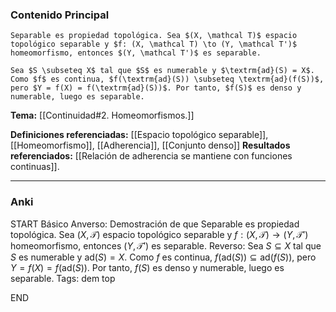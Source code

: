 ### Contenido Principal

```ad-proposition
Separable es propiedad topológica. Sea $(X, \mathcal T)$ espacio topológico separable y $f: (X, \mathcal T) \to (Y, \mathcal T')$ homeomorfismo, entonces $(Y, \mathcal T')$ es separable.
```

```ad-proof
Sea $S \subseteq X$ tal que $S$ es numerable y $\textrm{ad}(S) = X$. Como $f$ es continua, $f(\textrm{ad}(S)) \subseteq \textrm{ad}(f(S))$, pero $Y = f(X) = f(\textrm{ad}(S))$. Por tanto, $f(S)$ es denso y numerable, luego es separable.
```

**Tema:** [[Continuidad#2. Homeomorfismos.]]

**Definiciones referenciadas:** [[Espacio topológico separable]], [[Homeomorfismo]], [[Adherencia]], [[Conjunto denso]]
**Resultados referenciados:** [[Relación de adherencia se mantiene con funciones continuas]].

---
### Anki

START
Básico
Anverso: Demostración de que Separable es propiedad topológica. Sea $(X, \mathcal T)$ espacio topológico separable y $f: (X, \mathcal T) \to (Y, \mathcal T')$ homeomorfismo, entonces $(Y, \mathcal T')$ es separable.
Reverso: Sea $S \subseteq X$ tal que $S$ es numerable y $\textrm{ad}(S) = X$. Como $f$ es continua, $f(\textrm{ad}(S)) \subseteq \textrm{ad}(f(S))$, pero $Y = f(X) = f(\textrm{ad}(S))$. Por tanto, $f(S)$ es denso y numerable, luego es separable.
Tags: dem top
<!--ID: 1731446305353-->
END